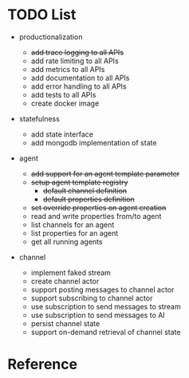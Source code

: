 # TODO List
* productionalization
    * ~~add trace logging to all APIs~~
    * add rate limiting to all APIs
    * add metrics to all APIs
    * add documentation to all APIs
    * add error handling to all APIs
    * add tests to all APIs
    * create docker image
* statefulness
    * add state interface
    * add mongodb implementation of state
* agent
    * ~~add support for an agent template parameter~~
    * ~~setup agent template registry~~
        * ~~default channel definition~~
        * ~~default properties definition~~
    * ~~set override properties on agent creation~~
    * read and write properties from/to agent
    * list channels for an agent
    * list properties for an agent
    * get all running agents

* channel
    * implement faked stream
    * create channel actor
    * support posting messages to channel actor
    * support subscribing to channel actor
    * use subscription to send messages to stream
    * use subscription to send messages to AI
    * persist channel state
    * support on-demand retrieval of channel state



# Reference
